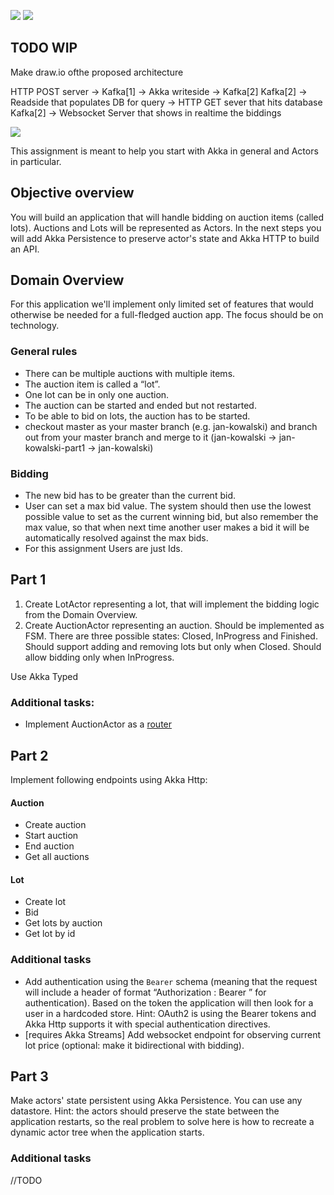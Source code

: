![](https://github.com/miguelemosreverte/reactive_architecture/blob/main/images/REACTIVE%20ARCHITECTURE.gif)
[![](https://jitpack.io/v/miguelemosreverte/reactive_architecture.svg)](https://jitpack.io/#miguelemosreverte/reactive_architecture)

## TODO WIP
Make draw.io ofthe proposed architecture

HTTP POST server -> Kafka[1] -> Akka writeside -> Kafka[2] 
Kafka[2] -> Readside that populates DB for query -> HTTP GET sever that hits database  
Kafka[2] -> Websocket Server that shows in realtime the biddings

![](https://raw.githubusercontent.com/ScalaConsultants/workshop-akka-actors/Lemos/Architecture%20Proposal.svg?token=ACF2PCG2RM4U4RWQHIO3MULA5RPUK)


This assignment is meant to help you start with Akka in general and Actors in particular.

## Objective overview

You will build an application that will handle bidding on auction items (called lots). Auctions and Lots will be represented as Actors. In the next steps you will add Akka Persistence to preserve actor's state and Akka HTTP to build an API.

## Domain Overview

For this application we'll implement only limited set of features that would otherwise be needed for a full-fledged auction app. The focus should be on technology.

### General rules
- There can be multiple auctions with multiple items.
- The auction item is called a “lot”.
- One lot can be in only one auction.
- The auction can be started and ended but not restarted.
- To be able to bid on lots, the auction has to be started.
- checkout master as your master branch (e.g. jan-kowalski) and branch out from your master branch and merge to it (jan-kowalski -> jan-kowalski-part1 -> jan-kowalski)

### Bidding
- The new bid has to be greater than the current bid.
- User can set a max bid value. The system should then use the lowest possible value to set as the current winning bid, but also remember the max value, so that when next time another user makes a bid it will be automatically resolved against the max bids.
- For this assignment Users are just Ids.

## Part 1

1. Create LotActor representing a lot, that will implement the bidding logic from the Domain Overview.
2. Create AuctionActor representing an auction. Should be implemented as FSM. There are three possible states: Closed, InProgress and Finished. Should support adding and removing lots but only when Closed. Should allow bidding only when InProgress.

Use Akka Typed
### Additional tasks:

- Implement AuctionActor as a [router](https://doc.akka.io/docs/akka/current/routing.html#how-routing-is-designed-within-akka)

## Part 2

Implement following endpoints using Akka Http:

#### Auction
- Create auction
- Start auction
- End auction
- Get all auctions

#### Lot
- Create lot
- Bid
- Get lots by auction
- Get lot by id

### Additional tasks

- Add authentication using the `Bearer` schema (meaning that the request will include a header of format “Authorization : Bearer <token>” for authentication). Based on the token the application will then look for a user in a hardcoded store. Hint: OAuth2 is using the Bearer tokens and Akka Http supports it with special authentication directives.
- [requires Akka Streams] Add websocket endpoint for observing current lot price (optional: make it bidirectional with bidding).

## Part 3

Make actors' state persistent using Akka Persistence. You can use any datastore. Hint: the actors should preserve the state between the application restarts, so the real problem to solve here is how to recreate a dynamic actor tree when the application starts.

### Additional tasks

//TODO
